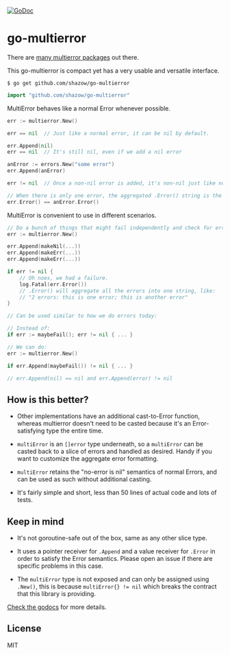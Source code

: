 [![GoDoc](https://godoc.org/github.com/shazow/go-multierror?status.svg)](https://godoc.org/github.com/shazow/go-multierror)

# go-multierror

There are [many multierror packages](https://godoc.org/?q=multierror) out there.

This go-multierror is compact yet has a very usable and versatile interface.

```
$ go get github.com/shazow/go-multierror
```

```go
import "github.com/shazow/go-multierror"
```

MultiError behaves like a normal Error whenever possible.

```go
err := multierror.New()

err == nil  // Just like a normal error, it can be nil by default.

err.Append(nil)
err == nil  // It's still nil, even if we add a nil error

anError := errors.New("some error")
err.Append(anError)

err != nil  // Once a non-nil error is added, it's non-nil just like normal errors.

// When there is only one error, the aggregated .Error() string is the same.
err.Error() == anError.Error()
```

MultiError is convenient to use in different scenarios.

```go
// Do a bunch of things that might fail independently and check for errors once in the end:
err := multierror.New()

err.Append(makeNil(...))
err.Append(makeErr(...))
err.Append(makeErr(...))

if err != nil {
	// Oh noes, we had a failure.
    log.Fatal(err.Error())
	// .Error() will aggregate all the errors into one string, like:
	// "2 errors: this is one error; this is another error"
}
```

```go
// Can be used similar to how we do errors today:

// Instead of:
if err := maybeFail(); err != nil { ... }

// We can do:
err := multierror.New()

if err.Append(maybeFail()) != nil { ... }

// err.Append(nil) == nil and err.Append(error) != nil
```

## How is this better?

* Other implementations have an additional cast-to-Error function, whereas
  multierror doesn't need to be casted because it's an Error-satisfying type the
  entire time.

* `multiError` is an `[]error` type underneath, so a `multiError` can be casted
  back to a slice of errors and handled as desired. Handy if you want to
  customize the aggregate error formatting.

* `multiError` retains the "no-error is nil" semantics of normal Errors, and can
  be used as such without additional casting.

* It's fairly simple and short, less than 50 lines of actual code and lots of
  tests.


## Keep in mind

* It's not goroutine-safe out of the box, same as any other slice type.

* It uses a pointer receiver for `.Append` and a value receiver for `.Error`
  in order to satisfy the Error semantics. Please open an issue if there are
  specific problems in this case.

* The `multiError` type is not exposed and can only be assigned using `.New()`,
  this is because `multiError{} != nil` which breaks the contract that this
  library is providing.

[Check the godocs](https://godoc.org/github.com/shazow/go-multierror) for more
details.


## License

MIT
